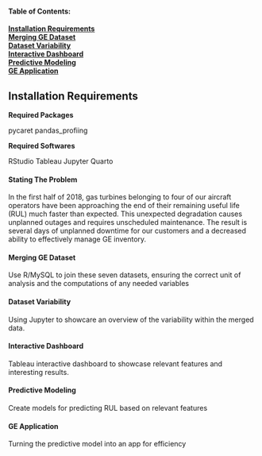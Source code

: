 #### Table of Contents: 

**[Installation Requirements](#installation-requirements)**<br>
**[Merging GE Dataset](#merging-ge-dataset)**<br>
**[Dataset Variability](#dataset-variability)**<br>
**[Interactive Dashboard](#interactive-dashboard)**<br>
**[Predictive Modeling](#predictive-modeling)**<br>
**[GE Application](#ge-application)**<br>

## Installation Requirements

**Required Packages**

 pycaret
 pandas_profiing

**Required Softwares**

 RStudio
 Tableau
 Jupyter
 Quarto









#### Stating The Problem 

In the first half of 2018, gas turbines 
belonging to four of our aircraft operators have been 
approaching the end of their remaining useful life (RUL) much 
faster than expected. This unexpected degradation causes 
unplanned outages and requires unscheduled maintenance. The 
result is several days of unplanned downtime for our customers 
and a decreased ability to effectively manage GE inventory.













#### Merging GE Dataset 

 Use R/MySQL to join these seven datasets, ensuring the correct unit of analysis and the computations of any needed variables




#### Dataset Variability

 Using Jupyter to showcare an overview of the variability within the merged data.




#### Interactive Dashboard 

 Tableau interactive dashboard to showcase relevant features and interesting results.




#### Predictive Modeling 

 Create models for predicting RUL based on relevant features




#### GE Application

 Turning the predictive model into an app for efficiency

